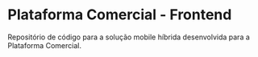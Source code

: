 # Plataforma Comercial - Frontend

Repositório de código para a solução mobile híbrida desenvolvida para a Plataforma Comercial.